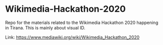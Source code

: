 # Wikimedia-Hackathon-2020
Repo for the materials related to the Wikimedia Hackathon 2020 happening in Tirana. This is mainly about visual ID.

Link: https://www.mediawiki.org/wiki/Wikimedia_Hackathon_2020

